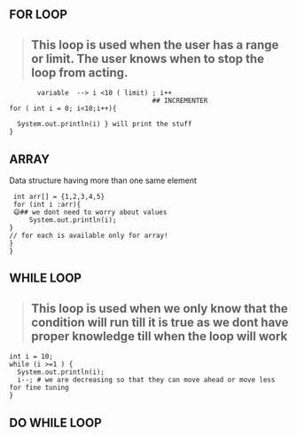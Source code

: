 ## FOR LOOP 
> ## This loop is used when the user has a range or limit. The user knows when to stop the loop from acting.

```
       variable  --> i <10 ( limit) ; i++
                                    ## INCREMENTER
for ( int i = 0; i<10;i++){
 
  System.out.println(i) } will print the stuff
} 
```


## ARRAY
Data structure having more than one same element 
```
 int arr[] = {1,2,3,4,5}
 for (int i :arr){
 😄## we dont need to worry about values
     System.out.println(i);
}
// for each is available only for array!
}
}
```

## WHILE LOOP
> ## This loop is used when we only know that the condition will run till it is true as we dont have proper knowledge till when the loop will work

```
int i = 10;
while (i >=1 ) {
  System.out.println(i);
  i--; # we are decreasing so that they can move ahead or move less for fine tuning
}

```

## DO WHILE LOOP 
